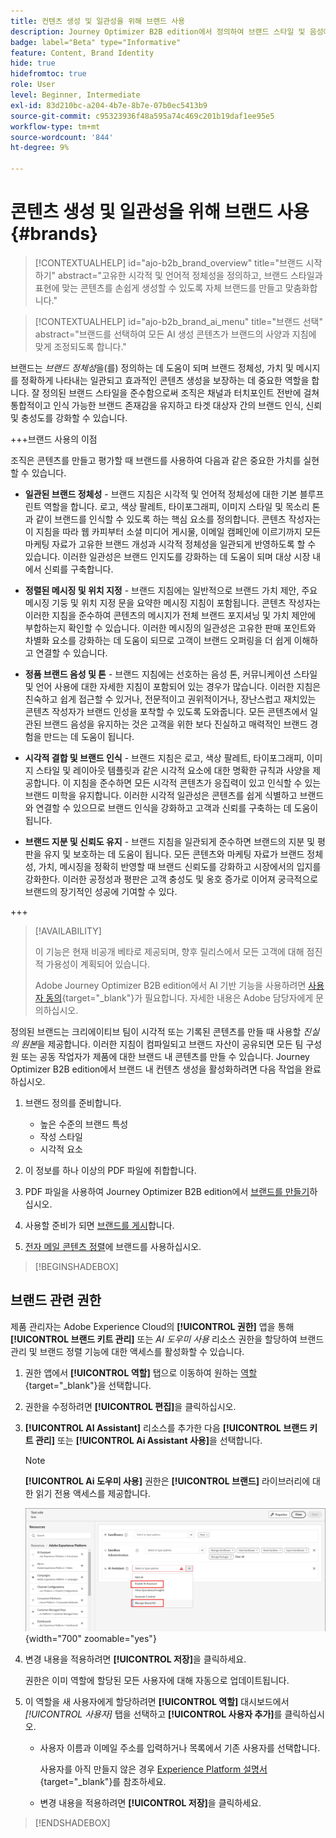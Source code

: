 ```yaml
---
title: 컨텐츠 생성 및 일관성을 위해 브랜드 사용
description: Journey Optimizer B2B edition에서 정의하여 브랜드 스타일 및 음성에 따라 콘텐츠를 생성하고 최적화할 수 있는 브랜드 지침에 대해 알아봅니다.
badge: label="Beta" type="Informative"
feature: Content, Brand Identity
hide: true
hidefromtoc: true
role: User
level: Beginner, Intermediate
exl-id: 83d210bc-a204-4b7e-8b7e-07b0ec5413b9
source-git-commit: c95323936f48a595a74c469c201b19daf1ee95e5
workflow-type: tm+mt
source-wordcount: '844'
ht-degree: 9%

---
```


# 콘텐츠 생성 및 일관성을 위해 브랜드 사용 {#brands}

>[!CONTEXTUALHELP]
>id="ajo-b2b_brand_overview"
>title="브랜드 시작하기"
>abstract="고유한 시각적 및 언어적 정체성을 정의하고, 브랜드 스타일과 표현에 맞는 콘텐츠를 손쉽게 생성할 수 있도록 자체 브랜드를 만들고 맞춤화합니다."

>[!CONTEXTUALHELP]
>id="ajo-b2b_brand_ai_menu"
>title="브랜드 선택"
>abstract="브랜드를 선택하여 모든 AI 생성 콘텐츠가 브랜드의 사양과 지침에 맞게 조정되도록 합니다."

브랜드는 _브랜드 정체성_&#x200B;을(를) 정의하는 데 도움이 되며 브랜드 정체성, 가치 및 메시지를 정확하게 나타내는 일관되고 효과적인 콘텐츠 생성을 보장하는 데 중요한 역할을 합니다. 잘 정의된 브랜드 스타일을 준수함으로써 조직은 채널과 터치포인트 전반에 걸쳐 통합적이고 인식 가능한 브랜드 존재감을 유지하고 타겟 대상자 간의 브랜드 인식, 신뢰 및 충성도를 강화할 수 있습니다.

+++브랜드 사용의 이점

조직은 콘텐츠를 만들고 평가할 때 브랜드를 사용하여 다음과 같은 중요한 가치를 실현할 수 있습니다.

* **일관된 브랜드 정체성** - 브랜드 지침은 시각적 및 언어적 정체성에 대한 기본 블루프린트 역할을 합니다. 로고, 색상 팔레트, 타이포그래피, 이미지 스타일 및 목소리 톤과 같이 브랜드를 인식할 수 있도록 하는 핵심 요소를 정의합니다. 콘텐츠 작성자는 이 지침을 따라 웹 카피부터 소셜 미디어 게시물, 이메일 캠페인에 이르기까지 모든 마케팅 자료가 고유한 브랜드 개성과 시각적 정체성을 일관되게 반영하도록 할 수 있습니다. 이러한 일관성은 브랜드 인지도를 강화하는 데 도움이 되며 대상 시장 내에서 신뢰를 구축합니다.

* **정렬된 메시징 및 위치 지정** - 브랜드 지침에는 일반적으로 브랜드 가치 제안, 주요 메시징 기둥 및 위치 지정 문을 요약한 메시징 지침이 포함됩니다. 콘텐츠 작성자는 이러한 지침을 준수하여 콘텐츠의 메시지가 전체 브랜드 포지셔닝 및 가치 제안에 부합하는지 확인할 수 있습니다. 이러한 메시징의 일관성은 고유한 판매 포인트와 차별화 요소를 강화하는 데 도움이 되므로 고객이 브랜드 오퍼링을 더 쉽게 이해하고 연결할 수 있습니다.

* **정품 브랜드 음성 및 톤** - 브랜드 지침에는 선호하는 음성 톤, 커뮤니케이션 스타일 및 언어 사용에 대한 자세한 지침이 포함되어 있는 경우가 많습니다. 이러한 지침은 친숙하고 쉽게 접근할 수 있거나, 전문적이고 권위적이거나, 장난스럽고 재치있는 콘텐츠 작성자가 브랜드 인성을 포착할 수 있도록 도와줍니다. 모든 콘텐츠에서 일관된 브랜드 음성을 유지하는 것은 고객을 위한 보다 진실하고 매력적인 브랜드 경험을 만드는 데 도움이 됩니다.

* **시각적 결합 및 브랜드 인식** - 브랜드 지침은 로고, 색상 팔레트, 타이포그래피, 이미지 스타일 및 레이아웃 템플릿과 같은 시각적 요소에 대한 명확한 규칙과 사양을 제공합니다. 이 지침을 준수하면 모든 시각적 콘텐츠가 응집력이 있고 인식할 수 있는 브랜드 미학을 유지합니다. 이러한 시각적 일관성은 콘텐츠를 쉽게 식별하고 브랜드와 연결할 수 있으므로 브랜드 인식을 강화하고 고객과 신뢰를 구축하는 데 도움이 됩니다.

* **브랜드 지분 및 신뢰도 유지** - 브랜드 지침을 일관되게 준수하면 브랜드의 지분 및 평판을 유지 및 보호하는 데 도움이 됩니다. 모든 콘텐츠와 마케팅 자료가 브랜드 정체성, 가치, 메시징을 정확히 반영할 때 브랜드 신뢰도를 강화하고 시장에서의 입지를 강화한다. 이러한 공정성과 평판은 고객 충성도 및 옹호 증가로 이어져 궁극적으로 브랜드의 장기적인 성공에 기여할 수 있다.

+++

>[!AVAILABILITY]
>
>이 기능은 현재 비공개 베타로 제공되며, 향후 릴리스에서 모든 고객에 대해 점진적 가용성이 계획되어 있습니다.
>
>Adobe Journey Optimizer B2B edition에서 AI 기반 기능을 사용하려면 [사용자 동의](https://www.adobe.com/kr/legal/licenses-terms/adobe-dx-gen-ai-user-guidelines.html){target="_blank"}가 필요합니다. 자세한 내용은 Adobe 담당자에게 문의하십시오.

정의된 브랜드는 크리에이티브 팀이 시각적 또는 기록된 콘텐츠를 만들 때 사용할 _진실의 원본_&#x200B;을 제공합니다. 이러한 지침이 컴파일되고 브랜드 자산이 공유되면 모든 팀 구성원 또는 공동 작업자가 제품에 대한 브랜드 내 콘텐츠를 만들 수 있습니다. Journey Optimizer B2B edition에서 브랜드 내 컨텐츠 생성을 활성화하려면 다음 작업을 완료하십시오.

1. 브랜드 정의를 준비합니다.

   * 높은 수준의 브랜드 특성
   * 작성 스타일
   * 시각적 요소

1. 이 정보를 하나 이상의 PDF 파일에 취합합니다.

1. PDF 파일을 사용하여 Journey Optimizer B2B edition에서 [브랜드를 만들기](./brands-manage-create.md#create-and-define-a-brand)하십시오.

1. 사용할 준비가 되면 [브랜드를 게시](./brands-manage-create.md#publish-the-brand)합니다.

1. [전자 메일 콘텐츠 정렬](./brand-alignment.md)에 브랜드를 사용하십시오.
<!-- 
1. Use the brand to generate content. -->

>[!BEGINSHADEBOX]

## 브랜드 관련 권한

제품 관리자는 Adobe Experience Cloud의 **[!UICONTROL 권한]** 앱을 통해 **[!UICONTROL 브랜드 키트 관리]** 또는 _AI 도우미 사용_ 리소스 권한을 할당하여 브랜드 관리 및 브랜드 정렬 기능에 대한 액세스를 활성화할 수 있습니다.

1. 권한 앱에서 **[!UICONTROL 역할]** 탭으로 이동하여 원하는 [역할](https://experienceleague.adobe.com/ko/docs/experience-platform/access-control/abac/permissions-ui/roles){target="_blank"}을 선택합니다.

1. 권한을 수정하려면 **[!UICONTROL 편집]**&#x200B;을 클릭하십시오.

1. **[!UICONTROL AI Assistant]** 리소스를 추가한 다음 **[!UICONTROL 브랜드 키트 관리]** 또는 **[!UICONTROL Ai Assistant 사용]**&#x200B;을 선택합니다.

   >[!NOTE]
   >
   >**[!UICONTROL Ai 도우미 사용]** 권한은 **[!UICONTROL 브랜드]** 라이브러리에 대한 읽기 전용 액세스를 제공합니다.

   ![브랜드 액세스에 대한 AI 관리자 권한 추가](./assets/brands-aep-permissions.png){width="700" zoomable="yes"}

1. 변경 내용을 적용하려면 **[!UICONTROL 저장]**&#x200B;을 클릭하세요.

   권한은 이미 역할에 할당된 모든 사용자에 대해 자동으로 업데이트됩니다.

1. 이 역할을 새 사용자에게 할당하려면 **[!UICONTROL 역할]** 대시보드에서 _[!UICONTROL 사용자]_ 탭을 선택하고 **[!UICONTROL 사용자 추가]**&#x200B;를 클릭하십시오.

   * 사용자 이름과 이메일 주소를 입력하거나 목록에서 기존 사용자를 선택합니다.

     사용자를 아직 만들지 않은 경우 [Experience Platform 설명서](https://experienceleague.adobe.com/ko/docs/experience-platform/access-control/abac/permissions-ui/users){target="_blank"}를 참조하세요.

   * 변경 내용을 적용하려면 **[!UICONTROL 저장]**&#x200B;을 클릭하세요.

>[!ENDSHADEBOX]
